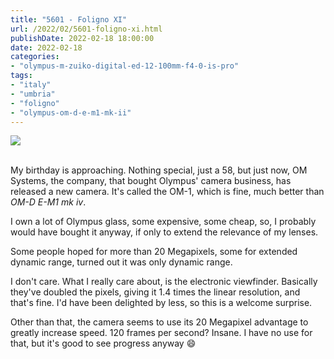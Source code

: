 ```yaml
---
title: "5601 - Foligno XI"
url: /2022/02/5601-foligno-xi.html
publishDate: 2022-02-18 18:00:00
date: 2022-02-18
categories:
- "olympus-m-zuiko-digital-ed-12-100mm-f4-0-is-pro"
tags:
- "italy"
- "umbria"
- "foligno"
- "olympus-om-d-e-m1-mk-ii"
---
```

<div class="container">
<div class="center"><a target="_blank" href="https://d25zfm9zpd7gm5.cloudfront.net/1200x1200/2019/20190903_154658_lr.jpg"><img class="webfeedsFeaturedVisual" src="https://d25zfm9zpd7gm5.cloudfront.net/0600x0600/2019/20190903_154658_lr.jpg" /></a></div>
</div>
<br />

My birthday is approaching. Nothing special, just a 58, but
just now, OM Systems, the company, that bought
Olympus' camera business, has released a new camera. It's
called the OM-1, which is fine, much better than _OM-D E-M1 mk iv_.

I own a lot of Olympus glass, some expensive, some cheap,
so, I probably would have bought it anyway, if only to
extend the relevance of my lenses.

Some people hoped for more than 20 Megapixels, some for
extended dynamic range, turned out it was only dynamic
range.

I don't care. What I really care about, is the electronic
viewfinder. Basically they've doubled the pixels, giving it
1.4 times the linear resolution, and that's fine. I'd have
been delighted by less, so this is a welcome surprise.

Other than that, the camera seems to use its 20 Megapixel
advantage to greatly increase speed. 120 frames per second?
Insane. I have no use for that, but it's good to see
progress anyway :smile:

